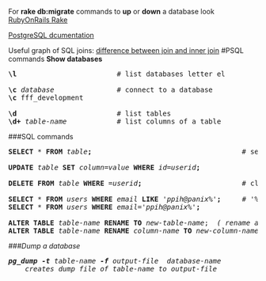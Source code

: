 For **rake db:migrate** commands to **up** or **down** a database look  
[RubyOnRails Rake](https://github.com/peterpih/Miscellaneous/blob/master/RubyOnRails%20Rake.md)

[PostgreSQL dcumentation](http://www.postgresql.org/docs/9.1/static/sql-altertable.html)

Useful graph of SQL joins: [difference between join and inner join](http://stackoverflow.com/questions/565620/difference-between-join-and-inner-join  )
#PSQL commands
**Show databases**
<pre>
<b>\l</b>                        # list databases letter el

<b>\c</b> <em>database</em>               # connect to a database
<b>\c</b> fff_development

<b>\d</b>                        # list tables
<b>\d+</b> <em>table-name</em>            # list columns of a table
</pre>

###SQL commands
<pre>
<b>SELECT</b> * <b>FROM</b> <em>table</em><b>;</b>                                    # select all rows

<b>UPDATE</b> <em>table</em> <b>SET</b> <em>column=value</em> <b>WHERE</b> <em>id=userid</em><b>;</b>

<b>DELETE</b> <b>FROM</b> <em>table</em> <b>WHERE</b> <em>=userid</em><b>;</b>                        # clear all rows from a table

<b>SELECT</b> * <b>FROM</b> <em>users</em> <b>WHERE</b> <em>email</em> <b>LIKE</b> <em>'ppih@panix%'</em><b>;</b>     # '%' is the wildcard
<b>SELECT</b> * <b>FROM</b> <em>users</em> <b>WHERE</b> <em>email='ppih@panix%'</em><b>;</b>  

<b>ALTER TABLE</b> <em>table-name</em> <b>RENAME TO</b> <em>new-table-name</em>;  <em>( rename a table )</em>
<b>ALTER TABLE</b> <em>table-name</em> <b>RENAME</b> <em>column-name</em> <b>TO</b> <em>new-column-name<em>;
</pre>

###Dump a database
<pre>
<b>pg_dump -t</b> <em>table-name</em> <b>-f</b> <em>output-file  database-name</em>
    <em>creates dump file of table-name to output-file</em>
</pre>
